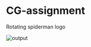 # CG-assignment
Rotating spiderman logo

![output](https://user-images.githubusercontent.com/88553997/128553548-554de073-1853-413e-8f72-89a2bfd49a13.png)

